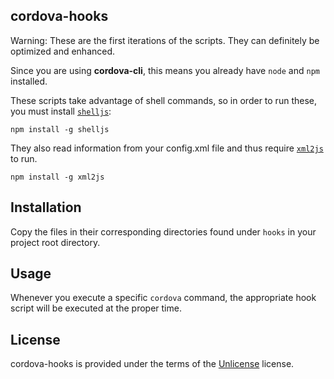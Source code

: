 cordova-hooks
---
Warning:  These are the first iterations of the scripts.  They can definitely be optimized and enhanced.

Since you are using **cordova-cli**, this means you already have `node` and `npm` installed.

These scripts take advantage of shell commands, so in order to run these, you must install [`shelljs`](https://github.com/arturadib/shelljs):

`npm install -g shelljs`

They also read information from your config.xml file and thus require [`xml2js`](https://github.com/Leonidas-from-XIV/node-xml2js) to run.

`npm install -g xml2js`

Installation
---
Copy the files in their corresponding directories found under `hooks` in your project root directory.

Usage
---
Whenever you execute a specific `cordova` command, the appropriate hook script will be executed at the proper time.

License
---
cordova-hooks is provided under the terms of the [Unlicense](http://unlicense.org) license.

